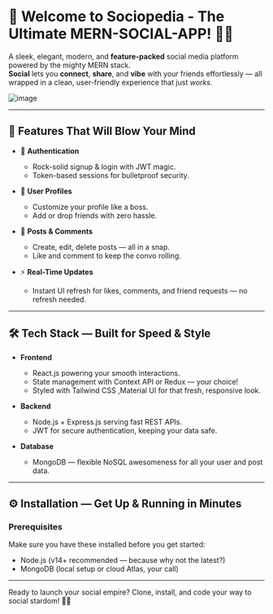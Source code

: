 # 🚀 Welcome to **Sociopedia** - The Ultimate MERN-SOCIAL-APP! 🎉🔥

A sleek, elegant, modern, and **feature-packed** social media platform powered by the mighty MERN stack.  
**Social** lets you **connect**, **share**, and **vibe** with your friends effortlessly — all wrapped in a clean, user-friendly experience that just *works*.  

![image](https://github.com/user-attachments/assets/885e2a78-7ce2-45ea-82c4-c277d1f6f2ca)



---

## 🌟 Features That Will Blow Your Mind  

- 🔐 **Authentication**  
  - Rock-solid signup & login with JWT magic.  
  - Token-based sessions for bulletproof security.  

- 👤 **User Profiles**  
  - Customize your profile like a boss.  
  - Add or drop friends with zero hassle.  

- 📝 **Posts & Comments**  
  - Create, edit, delete posts — all in a snap.  
  - Like and comment to keep the convo rolling.  

- ⚡ **Real-Time Updates**  
  - Instant UI refresh for likes, comments, and friend requests — no refresh needed.  

---

## 🛠️ Tech Stack — Built for Speed & Style  

- **Frontend**  
  - React.js powering your smooth interactions.  
  - State management with Context API or Redux — your choice!  
  - Styled with Tailwind CSS ,Material UI for that fresh, responsive look.  

- **Backend**  
  - Node.js + Express.js serving fast REST APIs.  
  - JWT for secure authentication, keeping your data safe.  

- **Database**  
  - MongoDB — flexible NoSQL awesomeness for all your user and post data.  

---

## ⚙️ Installation — Get Up & Running in Minutes  

### Prerequisites  
Make sure you have these installed before you get started:  
- Node.js (v14+ recommended — because why not the latest?)  
- MongoDB (local setup or cloud Atlas, your call)  

---

Ready to launch your social empire? Clone, install, and code your way to social stardom! 🚀✨  
